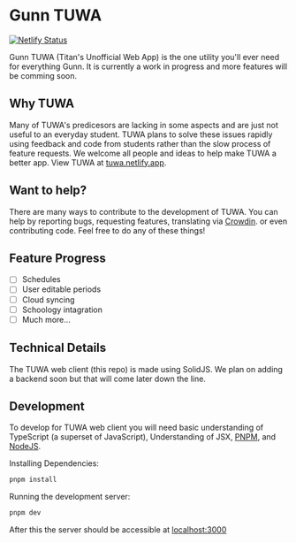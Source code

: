 # Gunn TUWA

[![Netlify Status](https://api.netlify.com/api/v1/badges/11619b07-8788-4d13-bde3-45de33fbc093/deploy-status)](https://app.netlify.com/sites/tuwa/deploys)

Gunn TUWA (Titan's Unofficial Web App) is the one utility you'll ever need for everything Gunn. It
is currently a work in progress and more features will be comming soon.

## Why TUWA

Many of TUWA's predicesors are lacking in some aspects and are just not useful to an everyday
student. TUWA plans to solve these issues rapidly using feedback and code from students rather than
the slow process of feature requests. We welcome all people and ideas to help make TUWA a better
app. View TUWA at [tuwa.netlify.app](https://tuwa.netlify.app).

## Want to help?

There are many ways to contribute to the development of TUWA. You can help by reporting bugs, requesting features, translating via [Crowdin](https://crowdin.com/project/gunn-tuwa). or even contributing code. Feel free to do any of these things!

## Feature Progress

-   [ ] Schedules
-   [ ] User editable periods
-   [ ] Cloud syncing
-   [ ] Schoology intagration
-   [ ] Much more...

## Technical Details

The TUWA web client (this repo) is made using SolidJS. We plan on adding a backend soon but that
will come later down the line.

## Development

To develop for TUWA web client you will need basic understanding of TypeScript (a superset of
JavaScript), Understanding of JSX, [PNPM](https://pnpm.io/), and [NodeJS](https://nodejs.org).

Installing Dependencies:

```sh
pnpm install
```

Running the development server:

```sh
pnpm dev
```

After this the server should be accessible at [localhost:3000](http://localhost:3000)
